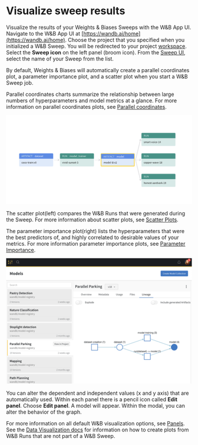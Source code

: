 # Visualize sweep results

Visualize the results of your Weights & Biases Sweeps with the W&B App UI. Navigate to the W&B App UI at [https://wandb.ai/home](https://wandb.ai/home). Choose the project that you specified when you initialized a W&B Sweep. You will be redirected to your project [workspace](https://docs.wandb.ai/ref/app/pages/workspaces). Select the **Sweep icon** on the left panel (broom icon). From the [Sweep UI](https://docs.wandb.ai/ref/app/features/sweeps), select the name of your Sweep from the list.

By default, Weights & Biases will automatically create a parallel coordinates plot, a parameter importance plot, and a scatter plot when you start a W&B Sweep job.

<!-- <figure><img src="../../.gitbook/assets/2022-09-23 16.05.11.gif" alt=""><figcaption><p>Animation that shows how to navigate to the Sweep UI interface and view autogenerated plots.</p></figcaption></figure> -->

Parallel coordinates charts summarize the relationship between large numbers of hyperparameters and model metrics at a glance. For more information on parallel coordinates plots, see [Parallel coordinates](https://docs.wandb.ai/ref/app/features/panels/parallel-coordinates).

![Example parallel coordinates plot.](<../../.gitbook/assets/image (2).png>)

The scatter plot(left) compares the W&B Runs that were generated during the Sweep. For more information about scatter plots, see [Scatter Plots](https://docs.wandb.ai/ref/app/features/panels/scatter-plot).

The parameter importance plot(right) lists the hyperparameters that were the best predictors of, and highly correlated to desirable values of your metrics. For more information parameter importance plots, see [Parameter Importance](https://docs.wandb.ai/ref/app/features/panels/parameter-importance).

![Example scatter plot (left) and parameter importance plot (right).](<../../.gitbook/assets/image (1).png>)


You can alter the dependent and independent values (x and y axis) that are automatically used. Within each panel there is a pencil icon called **Edit panel**. Choose **Edit panel**. A model will appear. Within the modal, you can alter the behavior of the graph.

For more information on all default W&B visualization options, see [Panels](https://docs.wandb.ai/ref/app/features/panels). See the [Data Visualization docs](https://docs.wandb.ai/guides/data-vis) for information on how to create plots from W&B Runs that are not part of a W&B Sweep.
